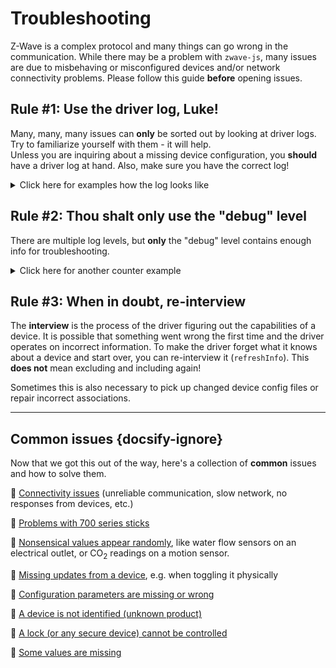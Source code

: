 # Troubleshooting

Z-Wave is a complex protocol and many things can go wrong in the communication. While there may be a problem with `zwave-js`, many issues are due to misbehaving or misconfigured devices and/or network connectivity problems. Please follow this guide **before** opening issues.

## Rule #1: Use the driver log, Luke!

Many, many, many issues can **only** be sorted out by looking at driver logs. Try to familiarize yourself with them - it will help.  
Unless you are inquiring about a missing device configuration, you **should** have a driver log at hand. Also, make sure you have the correct log!

<details>
<summary>Click here for examples how the log looks like</summary>

Here's an example how this **DOES** look like (correct log, correct loglevel):

```log
2021-10-15T16:16:56.984Z DRIVER   starting driver...
2021-10-15T16:16:56.997Z DRIVER   opening serial port COM5
2021-10-15T16:16:57.128Z DRIVER   serial port opened
2021-10-15T16:16:57.129Z SERIAL » [NAK]                                                                   (0x15)
[...]
2021-10-15T16:16:59.887Z DRIVER » [Node 012] [REQ] [SendDataBridge]
                                  │ source node id:   1
                                  │ transmit options: 0x25
                                  │ route:            0, 0, 0, 0
                                  │ callback id:      1
                                  └─[NoOperationCC]
2021-10-15T16:16:59.888Z CNTRLR   [Node 029] The node is asleep.
```

Here's how it **DOES NOT** look like. This is an **application log** from `zwave-js-ui` (formerly `zwavejs2mqtt`):

```log
2021-08-04 15:56:59.250 INFO MQTT: MQTT is disabled
2021-08-04 15:56:59.503 INFO ZWAVE: Connecting to /dev/ttyACM0
2021-08-04 15:57:09.381 INFO ZWAVE: Zwave driver is ready
2021-08-04 15:57:09.387 INFO ZWAVE: Controller status: Driver ready
```

</details>

## Rule #2: Thou shalt only use the "debug" level

There are multiple log levels, but **only** the "debug" level contains enough info for troubleshooting.

<details>
<summary>Click here for another counter example</summary>

This is a driver log, but on the **wrong loglevel** (`info`):

```log
2021-10-15T17:25:06.701Z CNTRLR   [Node 001] The node is alive.
2021-10-15T17:25:06.701Z CNTRLR   [Node 001] The node is ready to be used
2021-10-15T17:25:06.702Z CNTRLR » [Node 012] pinging the node...
2021-10-15T17:25:06.727Z CNTRLR   [Node 029] The node is asleep.
2021-10-15T17:25:06.729Z CNTRLR   [Node 029] The node is ready to be used
2021-10-15T17:25:06.730Z CNTRLR   [Node 030] The node is asleep.
2021-10-15T17:25:06.731Z CNTRLR   [Node 030] Beginning interview - last completed stage: ProtocolInfo
2021-10-15T17:25:06.732Z CNTRLR » [Node 030] querying node info...
2021-10-15T17:25:06.757Z CNTRLR   [Node 012] The node is alive.
2021-10-15T17:25:06.758Z CNTRLR   [Node 012] The node is ready to be used
2021-10-15T17:25:06.758Z CNTRLR « [Node 012] ping successful
2021-10-15T17:25:12.800Z CNTRLR « [Node 029] received wakeup notification
2021-10-15T17:25:12.804Z CNTRLR   [Node 029] The node is now awake.
2021-10-15T17:25:13.807Z CNTRLR » [Node 029] Sending node back to sleep...
2021-10-15T17:25:13.833Z CNTRLR   [Node 029] The node is now asleep.
```

</details>

## Rule #3: When in doubt, re-interview

The **interview** is the process of the driver figuring out the capabilities of a device. It is possible that something went wrong the first time and the driver operates on incorrect information. To make the driver forget what it knows about a device and start over, you can re-interview it (`refreshInfo`). This **does not** mean excluding and including again!

Sometimes this is also necessary to pick up changed device config files or repair incorrect associations.

---

## Common issues {docsify-ignore}

Now that we got this out of the way, here's a collection of **common** issues and how to solve them.

🐛 [Connectivity issues](troubleshooting/connectivity-issues.md) (unreliable communication, slow network, no responses from devices, etc.)

🐛 [Problems with 700 series sticks](troubleshooting/otw-upgrade.md)

🐛 [Nonsensical values appear randomly](troubleshooting/nonsensical-values.md), like water flow sensors on an electrical outlet, or CO<sub>2</sub> readings on a motion sensor.

🐛 [Missing updates from a device](troubleshooting/no-updates.md), e.g. when toggling it physically

🐛 [Configuration parameters are missing or wrong](troubleshooting/missing-config-params.md)

🐛 [A device is not identified (unknown product)](troubleshooting/unidentified-device.md)

🐛 [A lock (or any secure device) cannot be controlled](troubleshooting/lock-uncontrollable.md)

🐛 [Some values are missing](troubleshooting/missing-values.md)
